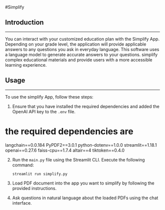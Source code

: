 #Simplify

## Introduction
------------
You can interact with your customized education plan with the Simplify App. Depending on your grade level, the application will provide applicable answers to any questions you ask in everyday language. This software uses a language model to generate accurate answers to your questions. simplify complex educational materials and provide users with a more accessible learning experience.

## Usage
-----
To use the simplify App, follow these steps:

1. Ensure that you have installed the required dependencies and added the OpenAI API key to the `.env` file.

# the required dependencies are
langchain==0.0.184
PyPDF2==3.0.1
python-dotenv==1.0.0
streamlit==1.18.1
openai==0.27.6
faiss-cpu==1.7.4
altair==4
tiktoken==0.4.0

2. Run the `main.py` file using the Streamlit CLI. Execute the following command:
   ```
   streamlit run simplify.py
   ```

3. Load  PDF document into the app you want to simplify by following the provided instructions.

4. Ask questions in natural language about the loaded PDFs using the chat interface.